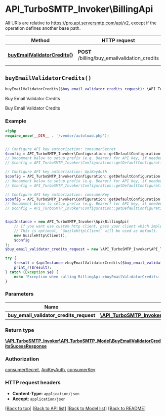 # API_TurboSMTP_Invoker\BillingApi

All URIs are relative to https://pro.api.serversmtp.com/api/v2, except if the operation defines another base path.

| Method | HTTP request | Description |
| ------------- | ------------- | ------------- |
| [**buyEmailValidatorCredits()**](BillingApi.md#buyEmailValidatorCredits) | **POST** /billing/buy_emailvalidation_credits | Buy Email Validator Credits |


## `buyEmailValidatorCredits()`

```php
buyEmailValidatorCredits($buy_email_validator_credits_request): \API_TurboSMTP_Invoker\API_TurboSMTP_Model\BuyEmailValidatorCreditsSucessResponse
```

Buy Email Validator Credits

Buy Email Validator Credits

### Example

```php
<?php
require_once(__DIR__ . '/vendor/autoload.php');


// Configure API key authorization: consumerSecret
$config = API_TurboSMTP_Invoker\Configuration::getDefaultConfiguration()->setApiKey('consumerSecret', 'YOUR_API_KEY');
// Uncomment below to setup prefix (e.g. Bearer) for API key, if needed
// $config = API_TurboSMTP_Invoker\Configuration::getDefaultConfiguration()->setApiKeyPrefix('consumerSecret', 'Bearer');

// Configure API key authorization: ApiKeyAuth
$config = API_TurboSMTP_Invoker\Configuration::getDefaultConfiguration()->setApiKey('Authorization', 'YOUR_API_KEY');
// Uncomment below to setup prefix (e.g. Bearer) for API key, if needed
// $config = API_TurboSMTP_Invoker\Configuration::getDefaultConfiguration()->setApiKeyPrefix('Authorization', 'Bearer');

// Configure API key authorization: consumerKey
$config = API_TurboSMTP_Invoker\Configuration::getDefaultConfiguration()->setApiKey('consumerKey', 'YOUR_API_KEY');
// Uncomment below to setup prefix (e.g. Bearer) for API key, if needed
// $config = API_TurboSMTP_Invoker\Configuration::getDefaultConfiguration()->setApiKeyPrefix('consumerKey', 'Bearer');


$apiInstance = new API_TurboSMTP_Invoker\Api\BillingApi(
    // If you want use custom http client, pass your client which implements `GuzzleHttp\ClientInterface`.
    // This is optional, `GuzzleHttp\Client` will be used as default.
    new GuzzleHttp\Client(),
    $config
);
$buy_email_validator_credits_request = new \API_TurboSMTP_Invoker\API_TurboSMTP_Model\BuyEmailValidatorCreditsRequest(); // \API_TurboSMTP_Invoker\API_TurboSMTP_Model\BuyEmailValidatorCreditsRequest

try {
    $result = $apiInstance->buyEmailValidatorCredits($buy_email_validator_credits_request);
    print_r($result);
} catch (Exception $e) {
    echo 'Exception when calling BillingApi->buyEmailValidatorCredits: ', $e->getMessage(), PHP_EOL;
}
```

### Parameters

| Name | Type | Description  | Notes |
| ------------- | ------------- | ------------- | ------------- |
| **buy_email_validator_credits_request** | [**\API_TurboSMTP_Invoker\API_TurboSMTP_Model\BuyEmailValidatorCreditsRequest**](../Model/BuyEmailValidatorCreditsRequest.md)|  | |

### Return type

[**\API_TurboSMTP_Invoker\API_TurboSMTP_Model\BuyEmailValidatorCreditsSucessResponse**](../Model/BuyEmailValidatorCreditsSucessResponse.md)

### Authorization

[consumerSecret](../../README.md#consumerSecret), [ApiKeyAuth](../../README.md#ApiKeyAuth), [consumerKey](../../README.md#consumerKey)

### HTTP request headers

- **Content-Type**: `application/json`
- **Accept**: `application/json`

[[Back to top]](#) [[Back to API list]](../../README.md#endpoints)
[[Back to Model list]](../../README.md#models)
[[Back to README]](../../README.md)
